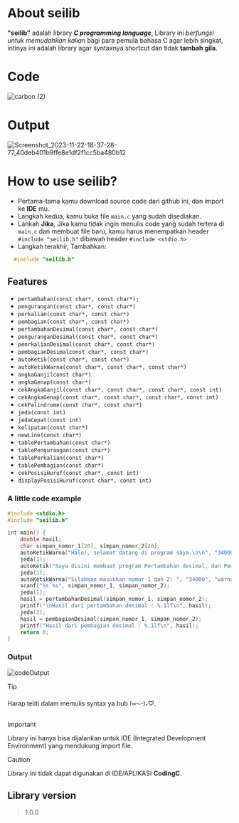 # About seilib
**"seilib"** adalah library ***C programming language***, Library ini *berfungsi untuk memudahkan kalian* bagi para pemula bahasa C agar lebih singkat, intinya ini adalah library agar syntaxnya shortcut dan tidak **tambah gila**.
# Code
![carbon (2)](https://github.com/Sei-malvagio/seilib/assets/145441542/f3b52fb4-5224-4c1d-a3e9-043053bbd5ce)
# Output
![Screenshot_2023-11-22-18-37-28-77_40deb401b9ffe8e1df2f1cc5ba480b12](https://github.com/Sei-malvagio/seilib/assets/145441542/9395a09f-c2f2-4e5f-a33c-465c524fe43a)
# How to use seilib?
- Pertama-tama kamu download source code dari github ini, dan import ke **IDE** mu.
- Langkah kedua, kamu buka file ```main.c``` yang sudah disediakan.
- Lankah **Jika**, Jika kamu tidak ingin menulis code yang sudah tertera di ```main.c``` dan membuat file baru, kamu harus menempatkan header ```#include "seilib.h"``` dibawah header ```#include <stdio.h>```
- Langkah terakhir, Tambahkan:
```c
  #include "seilib.h"
  ```

## Features
- ```pertambahan(const char*, const char*);```
- ```pengurangan(const char*, const char*)```
- ```perkalian(const char*, const char*)```
- ```pembagian(const char*, const char*)```
- ```pertambahanDesimal(const char*, const char*)```
- ```penguranganDesimal(const char*, const char*)```
- ```penrkalianDesimal(const char*, const char*)```
- ```pembagianDesimalconst char*, const char*)```
- ```autoKetik(const char*, const char*)```
- ```autoKetikWarna(const char*, const char*, const char*)```
- ```angkaGanjilconst char*)```
- ```angkaGenap(const char*)```
- ```cekAngkaGanjil(const char*, const char*, const char*, const int)```
- ```cekAngkaGenap(const char*, const char*, const char*, const int)```
- ```cekPalindrome(const char*, const char*)```
- ```jeda(const int)```
- ```jedaCepat(const int)```
- ```kelipatan(const char*)```
- ```newLine(const char*)```
- ```tablePertambahan(const char*)```
- ```tablePengurangan(const char*)```
- ```tablePerkalian(const char*)```
- ```tablePembagian(const char*)```
- ```cekPosisiHuruf(const char*, const int)```
- ```displayPosisiHuruf(const char*, const int)```

### A little code example
```c
#include <stdio.h>
#include "seilib.h"

int main() {
    double hasil;
    char simpan_nomor_1[20], simpan_nomor_2[20];
    autoKetikWarna("Halo!, selamat datang di program saya.\n\n", "34000", "warnaBiru");
    jeda(1);
    autoKetik("Saya disini membuat program Pertambahan desimal, dan Pembagian desimal\n\n", "34000");
    jeda(1);
    autoKetikWarna("Silahkan masukkan nomor 1 dan 2: ", "34000", "warnaAqua");
    scanf("%s %s", simpan_nomor_1, simpan_nomor_2);
    jeda(1);
    hasil = pertambahanDesimal(simpan_nomor_1, simpan_nomor_2);
    printf("\nHasil dari pertambahan desimal : %.1lf\n", hasil);
    jeda(1);
    hasil = pembagianDesimal(simpan_nomor_1, simpan_nomor_2);
    printf("Hasil dari pembagian desimal : %.1lf\n", hasil);
    return 0;
}
```
### Output
![codeOutput](https://im.ezgif.com/tmp/ezgif-1-1b5adbd086.gif)

> [!TIP]
> Harap teliti dalam memulis syntax ya bub ꒰⁠⑅⁠ᵕ⁠༚⁠ᵕ⁠꒱⁠˖⁠♡.

> [!IMPORTANT]
> Library ini hanya bisa dijalankan untuk IDE (Integrated Development Environment) yang mendukung import file.

> [!CAUTION]
> Library ini tidak dapat digunakan di IDE/APLIKASI **CodingC**.

## Library version
> 1.0.0
